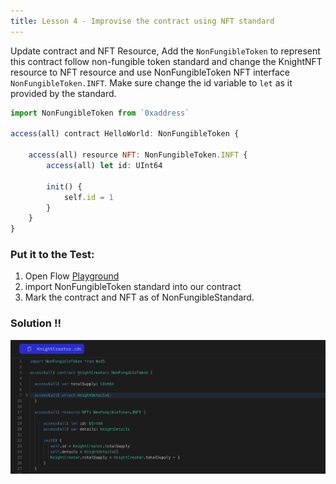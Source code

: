 ```yaml
---
title: Lesson 4 - Improvise the contract using NFT standard
---
```


Update contract and NFT Resource, Add the `NonFungibleToken` to represent this contract follow non-fungible token standard and change the KnightNFT resource to NFT resource and use NonFungibleToken NFT interface `NonFungibleToken.INFT`. Make sure change the id variable to `let` as it provided by the standard.

```jsx
import NonFungibleToken from `0xaddress`

access(all) contract HelloWorld: NonFungibleToken {

    access(all) resource NFT: NonFungibleToken.INFT {
        access(all) let id: UInt64

        init() {
            self.id = 1
        }
    }
}
```

### **Put it to the Test:**

1. Open Flow [Playground](https://play.flow.com/)
2. import NonFungibleToken standard into our contract
3. Mark the contract and NFT as of NonFungibleStandard.

### Solution !!

![Alt text](image-3.png)
